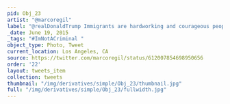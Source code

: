 ```yaml
---
pid: Obj_23
artist: "@marcoregil"
label: "@realDonaldTrump Immigrants are hardworking and courageous people #imnotacriminal"
_date: June 19, 2015
_tags: "#ImNotACriminal "
object_type: Photo, Tweet
current_location: Los Angeles, CA
source: https://twitter.com/marcoregil/status/612007854698950656
order: '22'
layout: tweets_item
collection: tweets
thumbnail: "/img/derivatives/simple/Obj_23/thumbnail.jpg"
full: "/img/derivatives/simple/Obj_23/fullwidth.jpg"
---
```

